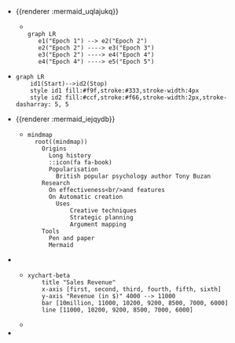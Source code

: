 - {{renderer :mermaid_uqlajukq}}
	- ```mermaid
	  
	  graph LR 
	     e1("Epoch 1") --> e2("Epoch 2")
	     e2("Epoch 2") ----> e3("Epoch 3")
	     e3("Epoch 2") ----> e4("Epoch 4")
	     e4("Epoch 4") ----> e5("Epoch 5")
	  ```
- ```
  graph LR
      id1(Start)-->id2(Stop)
      style id1 fill:#f9f,stroke:#333,stroke-width:4px
      style id2 fill:#ccf,stroke:#f66,stroke-width:2px,stroke-dasharray: 5, 5
  ```
- {{renderer :mermaid_iejqydb}}
	- ```mermaid
	  mindmap
	    root((mindmap))
	      Origins
	        Long history
	        ::icon(fa fa-book)
	        Popularisation
	          British popular psychology author Tony Buzan
	      Research
	        On effectiveness<br/>and features
	        On Automatic creation
	          Uses
	              Creative techniques
	              Strategic planning
	              Argument mapping
	      Tools
	        Pen and paper
	        Mermaid
	  ```
-
	- ```mermaid
	  xychart-beta
	      title "Sales Revenue"
	      x-axis [first, second, third, fourth, fifth, sixth]
	      y-axis "Revenue (in $)" 4000 --> 11000
	      bar [10million, 11000, 10200, 9200, 8500, 7000, 6000]
	      line [11000, 10200, 9200, 8500, 7000, 6000]
	  ```
	-
-